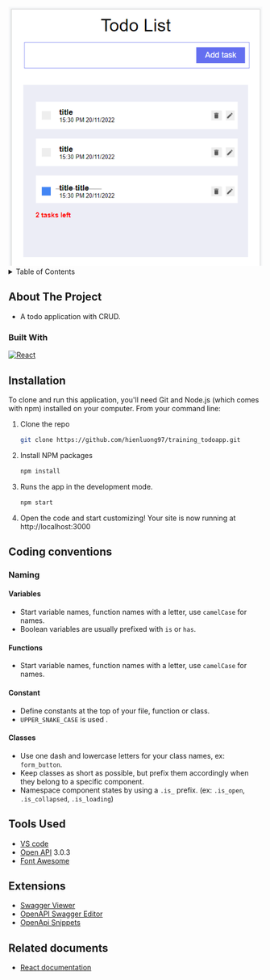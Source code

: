 <img src="./src/demoImg.png" alt="My app sreenshot" />

<!-- TABLE OF CONTENTS -->
<details>
  <summary>Table of Contents</summary>
  <ol>
    <li>
      <a href="#about-the-project">About The Project</a>
      <ul>
        <li><a href="#built-with">Built With</a></li>
      </ul>
    </li>
    <li><a href="#installation">Installation</a></li>
    <li>
      <a href="#coding-conventions">Coding conventions</a>
      <ul>
        <li><a href="#naming">Naming</a></li>
      </ul>
    </li>
    <li><a href="#tools-used">Tools Used</a></li>
    <li><a href="#extensions">Extensions</a></li>
    <li><a href="#related-documents">Related documents</a></li>
  </ol>
</details>

<!-- ABOUT THE PROJECT -->
## About The Project
* A todo application with CRUD.

### Built With

[![React][React.js]][React-url]

<!-- Installation -->

## Installation

To clone and run this application, you'll need Git and Node.js (which comes with npm) installed on your computer. From your command line:

1. Clone the repo
   ```sh
   git clone https://github.com/hienluong97/training_todoapp.git
   ```
2. Install NPM packages
   ```sh
   npm install
   ```
3. Runs the app in the development mode.
   ```sh
   npm start
   ```
4. Open the code and start customizing!
   Your site is now running at http://localhost:3000
<!-- Coding convention -->
## Coding conventions

### Naming
#### Variables
- Start variable names,  function names with a letter, use `camelCase` for names.
- Boolean variables are usually prefixed with `is` or `has`.

#### Functions
- Start variable names,  function names with a letter, use `camelCase` for names.

#### Constant
- Define constants at the top of your file, function or class.
- `UPPER_SNAKE_CASE` is used .

#### Classes
- Use one dash and lowercase letters for your class names, ex: `form_button`.
- Keep classes as short as possible, but prefix them accordingly when they belong to a specific component.
- Namespace component states by using a `.is_` prefix. (ex: `.is_open`, `.is_collapsed`, `.is_loading`)

<!-- Tools Used -->
## Tools Used

* [VS code ](https://code.visualstudio.com/)
* [Open API](https://swagger.io/)  3.0.3
* [Font Awesome](https://fontawesome.com)

<!-- Extensions -->
## Extensions

* [Swagger Viewer ](https://marketplace.visualstudio.com/items?itemName=Arjun.swagger-viewer)
* [OpenAPI Swagger Editor](https://marketplace.visualstudio.com/items?itemName=42Crunch.vscode-openapi)
* [OpenApi Snippets](https://marketplace.visualstudio.com/items?itemName=proohit.openapi-snippets)


<!-- Related documents -->
## Related documents
- [React documentation ](https://reactjs.org/)



<!-- MARKDOWN LINKS & IMAGES -->
[React.js]: https://img.shields.io/badge/React-20232A?style=for-the-badge&logo=react&logoColor=61DAFB
[React-url]: https://reactjs.org/
